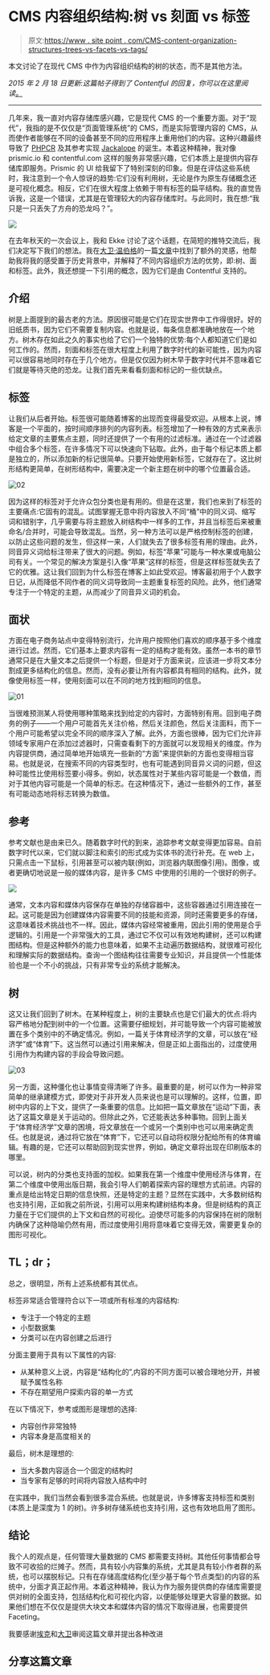 # CMS 内容组织结构:树 vs 刻面 vs 标签

> 原文:[https://www . site point . com/CMS-content-organization-structures-trees-vs-facets-vs-tags/](https://www.sitepoint.com/cms-content-organization-structures-trees-vs-facets-vs-tags/)

本文讨论了在现代 CMS 中作为内容组织结构的树的状态，而不是其他方法。

*2015 年 2 月 18 日更新:这篇帖子得到了 Contentful 的回复，你可以在这里阅读[。](https://www.contentful.com/blog/2015/02/17/content-trees-tags-and-facets-in-contentful/)*

* * *

几年来，我一直对内容存储库感兴趣，它是现代 CMS 的一个重要方面。对于“现代”，我指的是不仅仅是“页面管理系统”的 CMS，而是实际管理内容的 CMS，从而使作者能够在不同的设备甚至不同的应用程序上重用他们的内容。这种兴趣最终导致了 [PHPCR](https://phpcr.github.io) 及其参考实现 [Jackalope](http://jackalope.github.io) 的诞生。本着这种精神，我对像 prismic.io 和 contentful.com 这样的服务非常感兴趣，它们本质上是提供内容存储库即服务。Prismic 的 UI 给我留下了特别深刻的印象。但是在评估这些系统时，我注意到一个令人惊讶的趋势:它们没有利用树，无论是作为原生存储概念还是可视化概念。相反，它们在很大程度上依赖于带有标签的扁平结构。我的直觉告诉我，这是一个错误，尤其是在管理较大的内容存储库时。与此同时，我在想:“我只是一只丢失了方舟的恐龙吗？”。

![](../Images/f0b1d81c2e3bb0af370819f49f2b665c.png)

在去年秋天的一次会议上，我和 Ekke 讨论了这个话题，在简短的推特交流后，我们决定写下我们的想法。我在[大卫·温伯格](http://www.hyperorg.com/speaker/)的一篇[文章](http://hyperorg.com/blogger/misc/taxonomies_and_tags.html)中找到了额外的灵感，他帮助我将我的感受置于历史背景中，并解释了不同内容组织方法的优势，即:树、面和标签。此外，我还想提一下引用的概念，因为它们是由 Contentful 支持的。

## 介绍

树是上面提到的最古老的方法。原因很可能是它们在现实世界中工作得很好。好的旧纸质书，因为它们不需要复制内容。也就是说，每条信息都准确地放在一个地方。树木存在如此之久的事实也给了它们一个独特的优势:每个人都知道它们是如何工作的。然而，刻面和标签在很大程度上利用了数字时代的新可能性，因为内容可以很容易地同时存在于几个地方。但是仅仅因为树木早于数字时代并不意味着它们就是等待灭绝的恐龙。让我们首先来看看刻面和标记的一些优缺点。

## 标签

让我们从后者开始。标签很可能随着博客的出现而变得最受欢迎。从根本上说，博客是一个平面的，按时间顺序排列的内容列表。标签增加了一种有效的方式来表示给定文章的主要焦点主题，同时还提供了一个有用的过滤标准。通过在一个过滤器中组合多个标签，在许多情况下可以快速向下钻取。此外，由于每个标记本质上都是独立的，所以添加新的标记很简单。只要开始使用新标签，它就存在了。这比树形结构更简单，在树形结构中，需要决定一个新主题在树中的哪个位置最合适。

![02](../Images/776d3ddb3112a908cd71c78485e0595e.png)

因为这样的标签对于允许众包分类也是有用的。但是在这里，我们也来到了标签的主要痛点:它固有的混乱。试图掌握无意中将内容放入不同“桶”中的同义词、缩写词和错别字，几乎需要与将主题放入树结构中一样多的工作，并且当标签后来被重命名/合并时，可能会导致混乱。当然，另一种方法可以是严格控制标签的创建，以防止这些问题的发生，但这样一来，人们就失去了很多标签有用的理由。此外，同音异义词给标注带来了很大的问题。例如，标签“苹果”可能与一种水果或电脑公司有关。一个常见的解决方案是引入像“苹果”这样的标签，但是这样标签就失去了它的优雅。这让我们回到为什么标签在博客上如此受欢迎。博客最初用于个人数字日记，从而降低不同作者的同义词导致同一主题重复标签的风险。此外，他们通常专注于一个特定的主题，从而减少了同音异义词的机会。

## 面状

方面在电子商务站点中变得特别流行，允许用户按照他们喜欢的顺序基于多个维度进行过滤。然而，它们基本上要求内容有一定的结构才能有效。虽然一本书的章节通常只是在大量文本之后提供一个标题，但是对于方面来说，应该进一步将文本分割成更多结构化的信息。然而，没有必要让所有内容都具有相同的结构。此外，就像使用标签一样，使用刻面可以在不同的地方找到相同的信息。

![01](../Images/4ceef223f85a94837a9d7dc87d191382.png)

当很难预测某人将使用哪种策略来找到给定的内容时，方面特别有用。回到电子商务的例子——一个用户可能首先关注价格，然后关注颜色，然后关注面料，而下一个用户可能希望以完全不同的顺序深入了解。此外，方面也很棒，因为它们允许非领域专家用户在添加过滤器时，只需查看剩下的方面就可以发现相关的维度。作为内容提供商，通过简单地开始填充一些新的“方面”来提供新的方面也变得相当容易。也就是说，在搜索不同的内容类型时，也有可能遇到同音异义词的问题，但这种可能性比使用标签要小得多。例如，状态属性对于某些内容可能是一个数值，而对于其他内容可能是一个简单的标志。在这种情况下，通过一些额外的工作，甚至有可能动态地将标志转换为数值。

## 参考

参考文献也是由来已久。随着数字时代的到来，追踪参考文献变得更加容易。自前数字时代以来，它们就以脚注和索引的形式成为实体书的流行补充。在 web 上，只需点击一下鼠标，引用甚至可以被内联(例如，浏览器内联图像引用)。图像，或者更确切地说是一般的媒体内容，是许多 CMS 中使用的引用的一个很好的例子。

![](../Images/fc9c053973952e4b0e367de98a1c13c4.png)

通常，文本内容和媒体内容保存在单独的存储容器中，这些容器通过引用连接在一起。这可能是因为创建媒体内容需要不同的技能和资源，同时还需要更多的存储，这意味着技术挑战也不一样。因此，媒体内容经常被重用，因此引用的使用是合乎逻辑的。引用是一个非常强大的工具，通过它不仅可以有效地构建树，还可以构建图结构。但是这种额外的能力也意味着，如果不主动遍历数据结构，就很难可视化和理解实际的数据结构。查询一个图结构往往需要专业知识，并且提供一个性能体验也是一个不小的挑战，只有非常专业的系统才能解决。

## 树

这又让我们回到了树木。在某种程度上，树的主要缺点也是它们最大的优点:将内容严格地分配到树中的一个位置。这需要仔细规划，并可能导致一个内容可能被放置在多个类别中的不确定情况。例如，一篇关于体育经济学的文章，可以放在“经济学”或“体育”下。这当然可以通过引用来解决，但是正如上面指出的，过度使用引用作为构建内容的手段会导致问题。

![03](../Images/7165def323603db0c53e821d9c655d9e.png)

另一方面，这种僵化也让事情变得清晰了许多。最重要的是，树可以作为一种非常简单的继承建模方式，即使对于非开发人员来说也是可以理解的。这样，位置，即树中内容的上下文，提供了一条重要的信息。比如把一篇文章放在“运动”下面，表达了这篇文章是关于运动的。但除此之外，它还能表达多种事物。回到上面关于“体育经济学”文章的困境，将文章放在一个或另一个类别中也可以用来确定责任。也就是说，通过将它放在“体育”下，它还可以自动将权限分配给所有的体育编辑。有趣的是，它还可以帮助回到现实世界，例如，确定文章将出现在印刷版本的哪里。

可以说，树内的分类也支持面的加权。如果我在第一个维度中使用经济与体育，在第二个维度中使用出版日期，我会引导人们朝着探索内容的理想方式前进。内容的重点是给出特定日期的信息快照，还是特定的主题？显然在实践中，大多数树结构也支持引用，正如我之前所说，引用可以用来构建树结构本身。但是树结构的真正力量在于它们提供的上下文和自然的可视化。迫使尽可能多的内容保持在树的限制内确保了这种隐喻仍然有用，而过度使用引用将意味着它变得无效，需要更复杂的图形可视化。

## TL；dr；

总之，很明显，所有上述系统都有其优点。

标签非常适合管理符合以下一项或所有标准的内容结构:

*   专注于一个特定的主题
*   小型数据集
*   分类可以在内容创建之后进行

分面主要用于具有以下属性的内容:

*   从某种意义上说，内容是“结构化的”,内容的不同方面可以被合理地分开，并被赋予属性名称
*   不存在期望用户探索内容的单一方式

在以下情况下，参考或图形是理想的选择:

*   内容创作非常独特
*   内容本身是高度相关的

最后，树木是理想的:

*   当大多数内容适合一个固定的结构时
*   当专家有足够的时间将内容放入结构中时

在实践中，我们当然会看到很多混合系统。也就是说，许多博客支持标签和类别(本质上是深度为 1 的树)。许多树存储系统也支持引用，这也有效地启用了图形。

## 结论

我个人的观点是，任何管理大量数据的 CMS 都需要支持树。其他任何事情都会导致不可收拾的烂摊子。然而，具有较小内容集的系统，尤其是具有较小作者群的系统，也可以摆脱标记。只有在存储高度结构化(至少基于每个节点类型)的内容的系统中，分面才真正起作用。本着这种精神，我认为作为服务提供商的存储库需要提供对树的全面支持，包括结构化和可视化内容，以便能够处理更大容量的数据。如果他们想在不仅仅是提供大块文本和媒体内容的情况下取得进展，也需要提供 Faceting。

我要感谢[埃克](http://www.coolscreen.de)和[大卫](http://davidbu.ch)审阅这篇文章并提出各种改进

## 分享这篇文章